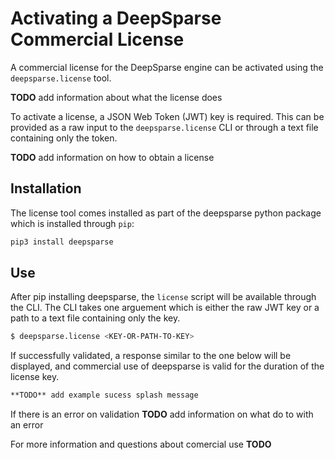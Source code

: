 <!--
Copyright (c) 2021 - present / Neuralmagic, Inc. All Rights Reserved.

Licensed under the Apache License, Version 2.0 (the "License");
you may not use this file except in compliance with the License.
You may obtain a copy of the License at

   http://www.apache.org/licenses/LICENSE-2.0

Unless required by applicable law or agreed to in writing,
software distributed under the License is distributed on an "AS IS" BASIS,
WITHOUT WARRANTIES OR CONDITIONS OF ANY KIND, either express or implied.
See the License for the specific language governing permissions and
limitations under the License.
-->


# Activating a DeepSparse Commercial License

A commercial license for the DeepSparse engine can be activated using the
`deepsparse.license` tool.

**TODO** add information about what the license does

To activate a license, a JSON Web Token (JWT) key is required. This can be provided
as a raw input to the `deepsparse.license` CLI or through a text file containing
only the token.

**TODO** add information on how to obtain a license

## Installation
The license tool comes installed as part of the deepsparse python package which
is installed through `pip`:

```bash
pip3 install deepsparse
```


## Use
After pip installing deepsparse, the `license` script will be available through
the CLI.  The CLI takes one arguement which is either the raw JWT key or a path
to a text file containing only the key.

```bash
$ deepsparse.license <KEY-OR-PATH-TO-KEY>
```

If successfully validated, a response similar to the one below will be displayed,
and commercial use of deepsparse is valid for the duration of the license key.

```bash
**TODO** add example sucess splash message
```

If there is an error on validation
**TODO** add information on what do to with an error


For more information and questions about comercial use **TODO**
